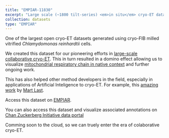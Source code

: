 ```yaml
---
title: "EMPIAR-11830"
excerpt: "Large scale (~1800 tilt-series) <em>in situ</em> cryo-ET dataset of <em>Chlamydomonas reinhardtii</em> prepared using cryo-plasmaFIB milling "
collection: datasets
type: "EMPIAR"
---
```


One of the largest open cryo-ET datasets generated using cryo-FIB milled vitrified <em>Chlamydomonas reinhardtii</em> cells.

We created this dataset for our pioneering efforts in [large-scale collaborative cryo-ET](/publication/2024-12-01-Towards-community-driven-visual-proteomics-with-large-scale-cryo-electron-tomography-of-Chlamydomonas-reinhardtii). This in turn resulted in a domino effect allowing us to visualize [mitochondrial respiratory chain in native context](/publication/2025-03-01-In-cell-architecture-of-the-mitochondrial-respiratory-chain) and further ongoing work. 

This has also helped other method developers in the field, especially in applications of Artificial Inteligence to cryo-ET. For example, this [amazing work](https://www.biorxiv.org/content/10.1101/2025.01.16.633326v1.abstract) by [Mart Last](https://scholar.google.com/citations?user=H18PWjYAAAAJ&hl=nl).

Access this dataset on [EMPIAR](https://www.ebi.ac.uk/empiar/EMPIAR-11830/).

You can also access this dataset and visualize associated annotations on [Chan Zuckerberg Initiative data portal](https://cryoetdataportal.czscience.com/datasets/10302?author=khavnekar)

Comming soon to the cloud, so we can truely enter the era of colaborative cryo-ET. 